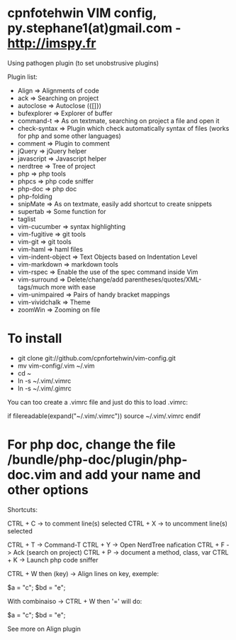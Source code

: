 cpnfotehwin VIM config, py.stephane1(at)gmail.com - http://imspy.fr
==================================================================

Using pathogen plugin (to set unobstrusive plugins)

Plugin list:

- Align             => Alignments of code
- ack               => Searching on project
- autoclose         => Autoclose ({[]})
- bufexplorer       => Explorer of buffer
- command-t         => As on textmate, searching on project a file and open it
- check-syntax      => Plugin which check automatically syntax of files (works for php and some other languages)
- comment           => Plugin to comment
- jQuery            => jQuery helper
- javascript        => Javascript helper
- nerdtree          => Tree of project
- php               => php tools
- phpcs             => php code sniffer
- php-doc           => php doc
- php-folding
- snipMate          => As on textmate, easily add shortcut to create snippets
- supertab          => Some function for <tab>
- taglist
- vim-cucumber      => syntax highlighting
- vim-fugitive      => git tools
- vim-git           => git tools
- vim-haml          => haml files
- vim-indent-object => Text Objects based on Indentation Level
- vim-markdown      => markdown tools
- vim-rspec         => Enable the use of the spec command inside Vim
- vim-surround      => Delete/change/add parentheses/quotes/XML-tags/much more with ease
- vim-unimpaired    => Pairs of handy bracket mappings
- vim-vividchalk    => Theme
- zoomWin           => Zooming on file


# To install

- git clone git://github.com/cpnfortehwin/vim-config.git
- mv vim-config/.vim ~/.vim
- cd ~
- ln -s ~/.vim/.vimrc
- ln -s ~/.vim/.gimrc

You can too create a .vimrc file and just do this to load .vimrc:

if filereadable(expand("~/.vim/.vimrc"))
  source ~/.vim/.vimrc
endif


# For php doc, change the file /bundle/php-doc/plugin/php-doc.vim and add your name and other options

Shortcuts:

CTRL + C -> to comment line(s) selected
CTRL + X -> to uncomment line(s) selected

CTRL + T -> Command-T
CTRL + Y -> Open NerdTree nafication
CTRL + F -> Ack (search on project)
CTRL + P -> document a method, class, var
CTRL + K -> Launch php code sniffer

CTRL + W then (key) -> Align lines on key, exemple:

$a = "c";
$bd = "e";

With combinaiso -> CTRL + W then '=' will do:

$a  = "c";
$bd = "e";

See more on Align plugin
